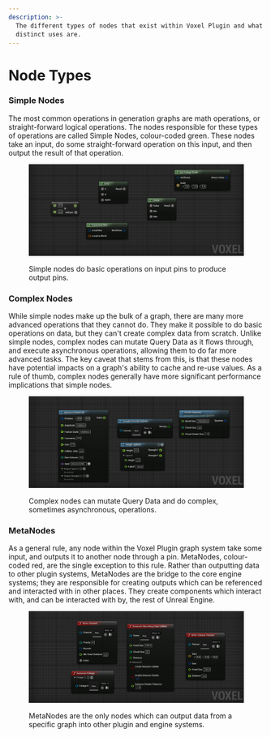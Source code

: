 ```yaml
---
description: >-
  The different types of nodes that exist within Voxel Plugin and what their
  distinct uses are.
---
```


# Node Types

### Simple Nodes

The most common operations in generation graphs are math operations, or straight-forward logical operations. The nodes responsible for these types of operations are called Simple Nodes, colour-coded green. These nodes take an input, do some straight-forward operation on this input, and then output the result of that operation.

<figure><img src="../../.gitbook/assets/image (5).png" alt=""><figcaption><p>Simple nodes do basic operations on input pins to produce output pins.</p></figcaption></figure>

### Complex Nodes

While simple nodes make up the bulk of a graph, there are many more advanced operations that they cannot do. They make it possible to do basic operations on data, but they can't create complex data from scratch. Unlike simple nodes, complex nodes can mutate Query Data as it flows through, and execute asynchronous operations, allowing them to do far more advanced tasks. The key caveat that stems from this, is that these nodes have potential impacts on a graph's ability to cache and re-use values. As a rule of thumb, complex nodes generally have more significant performance implications that simple nodes.&#x20;

<figure><img src="../../.gitbook/assets/image (7).png" alt=""><figcaption><p>Complex nodes can mutate Query Data and do complex, sometimes asynchronous, operations.</p></figcaption></figure>

### MetaNodes

As a general rule, any node within the Voxel Plugin graph system take some input, and outputs it to another node through a pin. MetaNodes, colour-coded red, are the single exception to this rule. Rather than outputting data to other plugin systems, MetaNodes are the bridge to the core engine systems; they are responsible for creating outputs which can be referenced and interacted with in other places. They create components which interact with, and can be interacted with by, the rest of Unreal Engine.

<figure><img src="../../.gitbook/assets/image.png" alt=""><figcaption><p>MetaNodes are the only nodes which can output data from a specific graph into other plugin and engine systems.</p></figcaption></figure>
